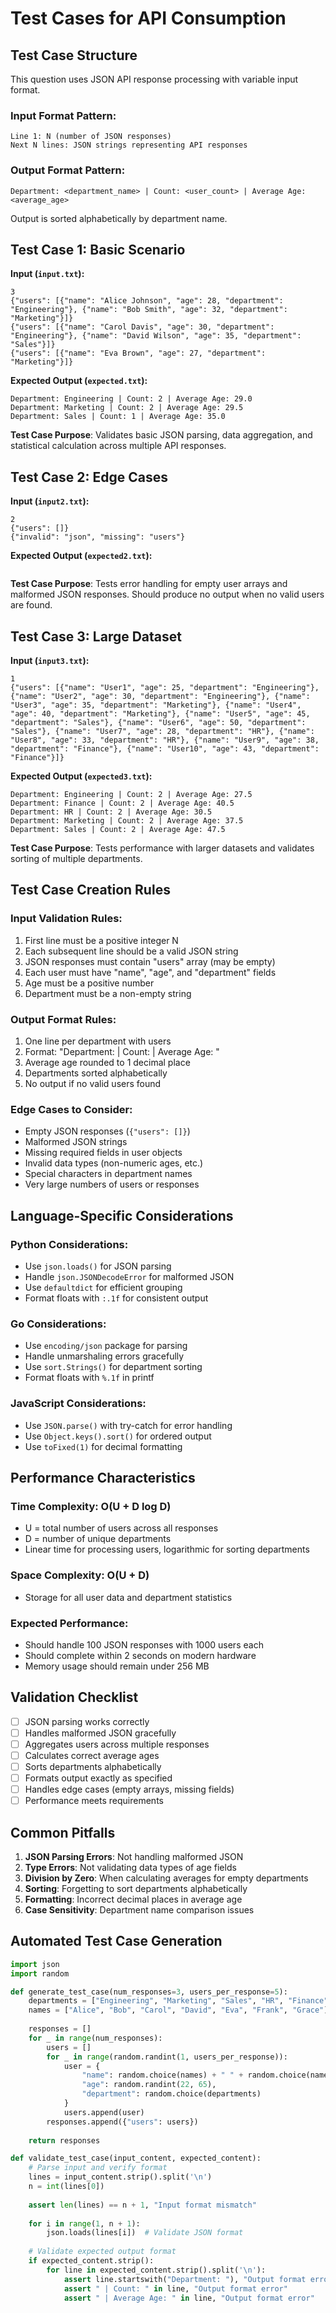 # Test Cases for API Consumption

## Test Case Structure
This question uses JSON API response processing with variable input format.

### Input Format Pattern:
```
Line 1: N (number of JSON responses)
Next N lines: JSON strings representing API responses
```

### Output Format Pattern:
```
Department: <department_name> | Count: <user_count> | Average Age: <average_age>
```
Output is sorted alphabetically by department name.

## Test Case 1: Basic Scenario
**Input (`input.txt`):**
```
3
{"users": [{"name": "Alice Johnson", "age": 28, "department": "Engineering"}, {"name": "Bob Smith", "age": 32, "department": "Marketing"}]}
{"users": [{"name": "Carol Davis", "age": 30, "department": "Engineering"}, {"name": "David Wilson", "age": 35, "department": "Sales"}]}
{"users": [{"name": "Eva Brown", "age": 27, "department": "Marketing"}]}
```
**Expected Output (`expected.txt`):**
```
Department: Engineering | Count: 2 | Average Age: 29.0
Department: Marketing | Count: 2 | Average Age: 29.5
Department: Sales | Count: 1 | Average Age: 35.0
```

**Test Case Purpose**: Validates basic JSON parsing, data aggregation, and statistical calculation across multiple API responses.

## Test Case 2: Edge Cases
**Input (`input2.txt`):**
```
2
{"users": []}
{"invalid": "json", "missing": "users"}
```
**Expected Output (`expected2.txt`):**
```
```

**Test Case Purpose**: Tests error handling for empty user arrays and malformed JSON responses. Should produce no output when no valid users are found.

## Test Case 3: Large Dataset
**Input (`input3.txt`):**
```
1
{"users": [{"name": "User1", "age": 25, "department": "Engineering"}, {"name": "User2", "age": 30, "department": "Engineering"}, {"name": "User3", "age": 35, "department": "Marketing"}, {"name": "User4", "age": 40, "department": "Marketing"}, {"name": "User5", "age": 45, "department": "Sales"}, {"name": "User6", "age": 50, "department": "Sales"}, {"name": "User7", "age": 28, "department": "HR"}, {"name": "User8", "age": 33, "department": "HR"}, {"name": "User9", "age": 38, "department": "Finance"}, {"name": "User10", "age": 43, "department": "Finance"}]}
```
**Expected Output (`expected3.txt`):**
```
Department: Engineering | Count: 2 | Average Age: 27.5
Department: Finance | Count: 2 | Average Age: 40.5
Department: HR | Count: 2 | Average Age: 30.5
Department: Marketing | Count: 2 | Average Age: 37.5
Department: Sales | Count: 2 | Average Age: 47.5
```

**Test Case Purpose**: Tests performance with larger datasets and validates sorting of multiple departments.

## Test Case Creation Rules

### Input Validation Rules:
1. First line must be a positive integer N
2. Each subsequent line should be a valid JSON string
3. JSON responses must contain "users" array (may be empty)
4. Each user must have "name", "age", and "department" fields
5. Age must be a positive number
6. Department must be a non-empty string

### Output Format Rules:
1. One line per department with users
2. Format: "Department: <name> | Count: <count> | Average Age: <avg>"
3. Average age rounded to 1 decimal place
4. Departments sorted alphabetically
5. No output if no valid users found

### Edge Cases to Consider:
- Empty JSON responses (`{"users": []}`)
- Malformed JSON strings
- Missing required fields in user objects
- Invalid data types (non-numeric ages, etc.)
- Special characters in department names
- Very large numbers of users or responses

## Language-Specific Considerations

### Python Considerations:
- Use `json.loads()` for JSON parsing
- Handle `json.JSONDecodeError` for malformed JSON
- Use `defaultdict` for efficient grouping
- Format floats with `:.1f` for consistent output

### Go Considerations:
- Use `encoding/json` package for parsing
- Handle unmarshaling errors gracefully
- Use `sort.Strings()` for department sorting
- Format floats with `%.1f` in printf

### JavaScript Considerations:
- Use `JSON.parse()` with try-catch for error handling
- Use `Object.keys().sort()` for ordered output
- Use `toFixed(1)` for decimal formatting

## Performance Characteristics

### Time Complexity: O(U + D log D)
- U = total number of users across all responses
- D = number of unique departments
- Linear time for processing users, logarithmic for sorting departments

### Space Complexity: O(U + D)
- Storage for all user data and department statistics

### Expected Performance:
- Should handle 100 JSON responses with 1000 users each
- Should complete within 2 seconds on modern hardware
- Memory usage should remain under 256 MB

## Validation Checklist
- [ ] JSON parsing works correctly
- [ ] Handles malformed JSON gracefully
- [ ] Aggregates users across multiple responses
- [ ] Calculates correct average ages
- [ ] Sorts departments alphabetically
- [ ] Formats output exactly as specified
- [ ] Handles edge cases (empty arrays, missing fields)
- [ ] Performance meets requirements

## Common Pitfalls
1. **JSON Parsing Errors**: Not handling malformed JSON
2. **Type Errors**: Not validating data types of age fields
3. **Division by Zero**: When calculating averages for empty departments
4. **Sorting**: Forgetting to sort departments alphabetically
5. **Formatting**: Incorrect decimal places in average age
6. **Case Sensitivity**: Department name comparison issues

## Automated Test Case Generation
```python
import json
import random

def generate_test_case(num_responses=3, users_per_response=5):
    departments = ["Engineering", "Marketing", "Sales", "HR", "Finance"]
    names = ["Alice", "Bob", "Carol", "David", "Eva", "Frank", "Grace"]
    
    responses = []
    for _ in range(num_responses):
        users = []
        for _ in range(random.randint(1, users_per_response)):
            user = {
                "name": random.choice(names) + " " + random.choice(names),
                "age": random.randint(22, 65),
                "department": random.choice(departments)
            }
            users.append(user)
        responses.append({"users": users})
    
    return responses

def validate_test_case(input_content, expected_content):
    # Parse input and verify format
    lines = input_content.strip().split('\n')
    n = int(lines[0])
    
    assert len(lines) == n + 1, "Input format mismatch"
    
    for i in range(1, n + 1):
        json.loads(lines[i])  # Validate JSON format
    
    # Validate expected output format
    if expected_content.strip():
        for line in expected_content.strip().split('\n'):
            assert line.startswith("Department: "), "Output format error"
            assert " | Count: " in line, "Output format error"
            assert " | Average Age: " in line, "Output format error"
```
